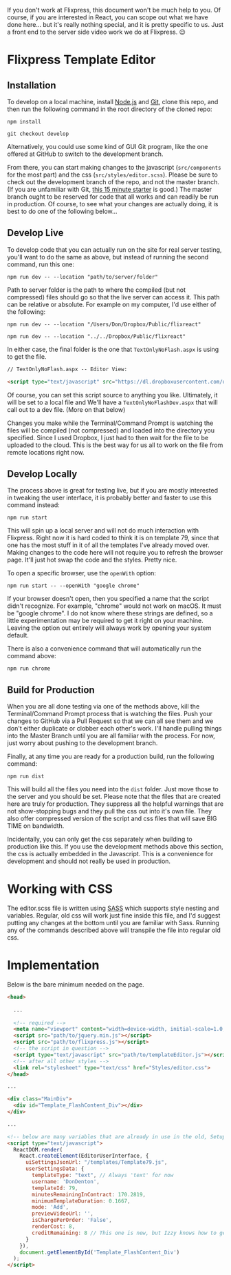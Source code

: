 If you don't work at Flixpress, this document won't be much help to you. Of course, if you are interested in React, you can scope out what we have done here... but it's really nothing special, and it is pretty specific to us. Just a front end to the server side video work we do at Flixpress. :wink:

# Flixpress Template Editor

## Installation

To develop on a local machine, install [Node.js](http://nodejs.org) and [Git](https://git-scm.com/), clone this repo, and then run the following command in the root directory of the cloned repo:

```
npm install
```

```
git checkout develop
```

Alternatively, you could use some kind of GUI Git program, like the one offered at GitHub to switch to the development branch.

From there, you can start making changes to the javascript (`src/components` for the most part) and the css (`src/styles/editor.scss`). Please be sure to check out the development branch of the repo, and not the master branch. (If you are unfamiliar with Git, [this 15 minute starter](https://try.github.io/levels/1/challenges/1) is good.) The master branch ought to be reserved for code that all works and can readily be run in production. Of course, to see what your changes are actually doing, it is best to do one of the following below...

## Develop Live

To develop code that you can actually run on the site for real server testing, you'll want to do the same as above, but instead of running the second command, run this one:

```
npm run dev -- --location "path/to/server/folder"
```

Path to server folder is the path to where the compiled (but not compressed) files should go so that the live server can access it. This path can be relative or absolute. For example on my computer, I'd use either of the following:

```
npm run dev -- --location "/Users/Don/Dropbox/Public/flixreact"
```

```
npm run dev -- --location "../../Dropbox/Public/flixreact"
```

In either case, the final folder is the one that `TextOnlyNoFlash.aspx` is using to get the file.

```html
// TextOnlyNoFlash.aspx -- Editor View:

<script type="text/javascript" src="https://dl.dropboxusercontent.com/u/20859562/flixreact/templateEditor.js"></script>
```

Of course, you can set this script source to anything you like. Ultimately, it will be set to a local file and We'll have a `TextOnlyNoFlashDev.aspx` that will call out to a dev file. (More on that below)

Changes you make while the Terminal/Command Prompt is watching the files will be compiled (not compressed) and loaded into the directory you specified. Since I used Dropbox, I just had to then wait for the file to be uploaded to the cloud. This is the best way for us all to work on the file from remote locations right now.

## Develop Locally

The process above is great for testing live, but if you are mostly interested in tweaking the user interface, it is probably better and faster to use this command instead:

```
npm run start
```

This will spin up a local server and will not do much interaction with Flixpress. Right now it is hard coded to think it is on template 79, since that one has the most stuff in it of all the templates I've already moved over. Making changes to the code here will not require you to refresh the browser page. It'll just hot swap the code and the styles. Pretty nice.

To open a specific browser, use the `openWith` option:

```
npm run start -- --openWith "google chrome"
```

If your browser doesn't open, then you specified a name that the script didn't recognize. For example, "chrome" would not work on macOS. It must be "google chrome". I do not know where these strings are defined, so a little experimentation may be required to get it right on your machine. Leaving the option out entirely will always work by opening your system default.

There is also a convenience command that will automatically run the command above:

```
npm run chrome
```

## Build for Production

When you are all done testing via one of the methods above, kill the Terminal/Command Prompt process that is watching the files. Push your changes to GitHub via a Pull Request so that we can all see them and we don't either duplicate or clobber each other's work. I'll handle pulling things into the Master Branch until you are all familiar with the process. For now, just worry about pushing to the development branch.

Finally, at any time you are ready for a production build, run the following command:

```
npm run dist
```

This will build all the files you need into the `dist` folder. Just move those to the server and you should be set. Please note that the files that are created here are truly for production. They suppress all the helpful warnings that are not show-stopping bugs and they pull the css out into it's own file. They also offer compressed version of the script and css files that will save BIG TIME on bandwidth.

Incidentally, you can only get the css separately when building to production like this. If you use the development methods above this section, the css is actually embedded in the Javascript. This is a convenience for development and should not really be used in production.

# Working with CSS

The editor.scss file is written using [SASS](http://sass-lang.com) which supports style nesting and variables. Regular, old css will work just fine inside this file, and I'd suggest putting any changes at the bottom until you are familiar with Sass. Running any of the commands described above will transpile the file into regular old css.

# Implementation

Below is the bare minimum needed on the page.

```html
<head>
  
  ...
  
  <!-- required -->
  <meta name="viewport" content="width=device-width, initial-scale=1.0, maximum-scale=1.0, user-scalable=no">
  <script src="path/to/jquery.min.js"></script>
  <script src="path/to/flixpress.js"></script>
  <!-- the script in question -->
  <script type="text/javascript" src="path/to/templateEditor.js"></script>
  <!-- after all other styles -->
  <link rel="stylesheet" type="text/css" href="Styles/editor.css">
</head>

...

<div class="MainDiv">
  <div id="Template_FlashContent_Div"></div>
</div>

...

<!-- below are many variables that are already in use in the old, SetupRndTemplateFlash script. -->
<script type="text/javascript">
  ReactDOM.render(
    React.createElement(EditorUserInterface, {
      uiSettingsJsonUrl: "/templates/Template79.js", 
      userSettingsData: {
        templateType: "text", // Always 'text' for now
        username: 'DonDenton',
        templateId: 79,
        minutesRemainingInContract: 170.2819,
        minimumTemplateDuration: 0.1667,
        mode: 'Add',
        previewVideoUrl: '',
        isChargePerOrder: 'False',
        renderCost: 8,
        creditRemaining: 8 // This one is new, but Izzy knows how to generate it.
      }
    }),
    document.getElementById('Template_FlashContent_Div')
  );
</script>

```